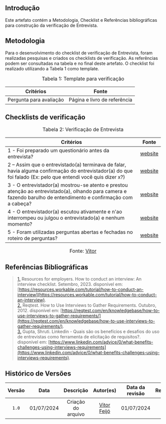 ## Introdução

Este artefato contém a Metodologia, Checklist e Referências bibliográficas para construção da verificação de Entrevista. 

## Metodologia

Para o desenvolvimento do checklist de verificação de Entrevista, foram realizadas pesquisas e criados os checklists de verificação. As referências podem ser consultadas na tabela e no final deste artefato. O checklist foi realizado utilizando a Tabela 1 como template.

<font size="3"><p style="text-align: center">Tabela 1: Template para verificação</p></font>

<center>

Critérios | Fonte
--|--
Pergunta para avaliação| Página e livro de referência

</center>

## Checklists de verificação

<font size="3"><p style="text-align: center">Tabela 2: Verificação de Entrevista </p></font>

Critérios  | Fonte
--------- | ------ 
1 - Foi preparado um questionário antes da entrevista?  | <a id="TEC1" href="#RP1">website</a>
2 – Assim que o entrevistado(a) terminava de falar, havia alguma confirmação do entrevistador(a) do que foi falado (Ex: pelo que entendi você quis dizer x?)  | <a id="TEC2" href="#RP2">website</a>
3 - O entrevistador(a) mostrou-se atento e prestou atenção ao entrevistado(a), olhando para camera e fazendo barulho de entendimento e confirmação com a cabeça? | <a id="TEC2" href="#RP2">website</a>
4 - O entrevistador(a) escutou ativamente e n'ao interrompeu ou julgou o entrevistado(a) e nenhum momento?  | <a id="TEC3" href="#RP3">website</a>
5 - Foram utilizadas perguntas abertas e fechadas no roteiro de perguntas?  | <a id="TEC3" href="#RP3">website</a>



<font size="3"><p style="text-align: center">Fonte: [Vitor](https://github.com/vitorfleonardo)</p></font>



## Referências Bibliográficas

> <a id="RP1" href="#TEC1">1.</a> Resources for employers. How to conduct an interview: An interview checklist. Setembro, 2023. disponível em: [https://resources.workable.com/tutorial/how-to-conduct-an-interview](https://resources.workable.com/tutorial/how-to-conduct-an-interview). <br/>
> <a id="RP2" href="#TEC2">2.</a> Reqtest. How to Use Interviews to Gather Requirements. Outubro, 2012. disponível em: [https://reqtest.com/en/knowledgebase/how-to-use-interviews-to-gather-requirements/](https://reqtest.com/en/knowledgebase/how-to-use-interviews-to-gather-requirements/). <br/>
> <a id="RP3" href="#TEC3">3.</a> Gupta, Shruti. Linkedin -  Quais são os benefícios e desafios do uso de entrevistas como ferramenta de elicitação de requisitos?. disponível em: [https://www.linkedin.com/advice/0/what-benefits-challenges-using-interviews-requirements](https://www.linkedin.com/advice/0/what-benefits-challenges-using-interviews-requirements).



## Histórico de Versões

| Versão | Data | Descrição | Autor(es) | Data da revisão | Revisor(es) |
| :--: | :--: | :--: | :--: | :--: | :--: |  
|`1.0` | 01/07/2024 | Criação do arquivo |[Vitor Feijó](https://github.com/vitorfleonardo) | 01/07/2024 | [Bianca Castro](https://github.com/BiancaPatrocinio7) |